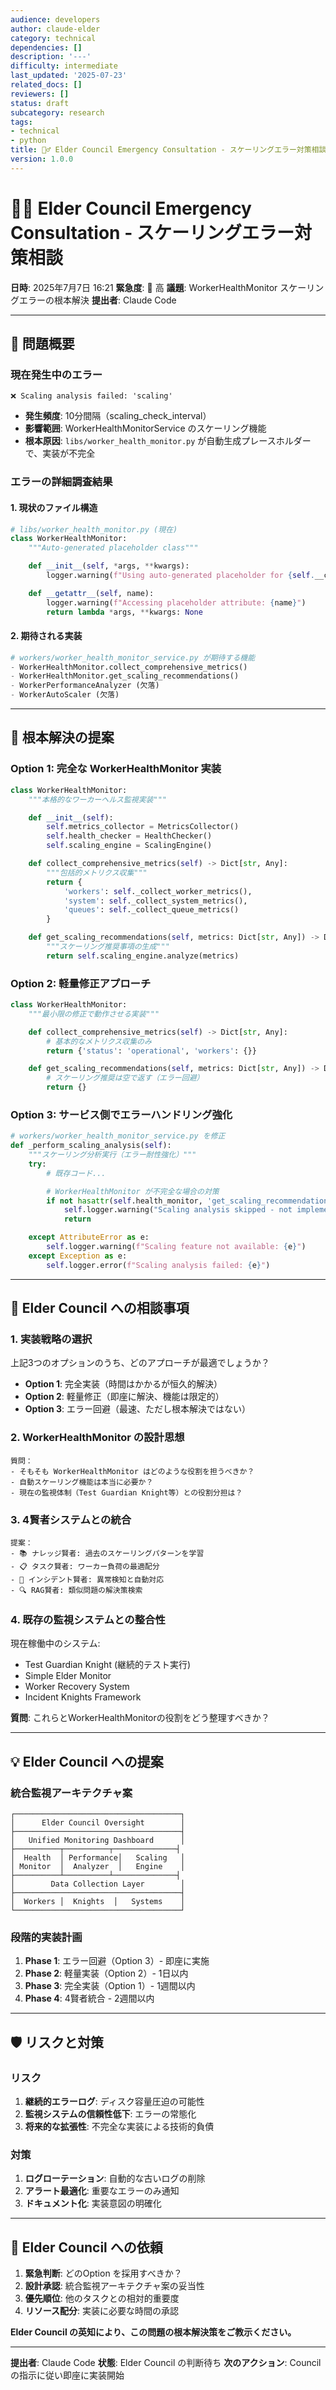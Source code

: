 ```yaml
---
audience: developers
author: claude-elder
category: technical
dependencies: []
description: '---'
difficulty: intermediate
last_updated: '2025-07-23'
related_docs: []
reviewers: []
status: draft
subcategory: research
tags:
- technical
- python
title: 🧙‍♂️ Elder Council Emergency Consultation - スケーリングエラー対策相談
version: 1.0.0
---
```


# 🧙‍♂️ Elder Council Emergency Consultation - スケーリングエラー対策相談

**日時**: 2025年7月7日 16:21
**緊急度**: 🔴 高
**議題**: WorkerHealthMonitor スケーリングエラーの根本解決
**提出者**: Claude Code

---

## 🚨 問題概要

### 現在発生中のエラー
```
❌ Scaling analysis failed: 'scaling'
```
- **発生頻度**: 10分間隔（scaling_check_interval）
- **影響範囲**: WorkerHealthMonitorService のスケーリング機能
- **根本原因**: `libs/worker_health_monitor.py` が自動生成プレースホルダーで、実装が不完全

### エラーの詳細調査結果

#### 1. **現状のファイル構造**
```python
# libs/worker_health_monitor.py (現在)
class WorkerHealthMonitor:
    """Auto-generated placeholder class"""

    def __init__(self, *args, **kwargs):
        logger.warning(f"Using auto-generated placeholder for {self.__class__.__name__}")

    def __getattr__(self, name):
        logger.warning(f"Accessing placeholder attribute: {name}")
        return lambda *args, **kwargs: None
```

#### 2. **期待される実装**
```python
# workers/worker_health_monitor_service.py が期待する機能
- WorkerHealthMonitor.collect_comprehensive_metrics()
- WorkerHealthMonitor.get_scaling_recommendations()
- WorkerPerformanceAnalyzer (欠落)
- WorkerAutoScaler (欠落)
```

---

## 🎯 根本解決の提案

### Option 1: 完全な WorkerHealthMonitor 実装
```python
class WorkerHealthMonitor:
    """本格的なワーカーヘルス監視実装"""

    def __init__(self):
        self.metrics_collector = MetricsCollector()
        self.health_checker = HealthChecker()
        self.scaling_engine = ScalingEngine()

    def collect_comprehensive_metrics(self) -> Dict[str, Any]:
        """包括的メトリクス収集"""
        return {
            'workers': self._collect_worker_metrics(),
            'system': self._collect_system_metrics(),
            'queues': self._collect_queue_metrics()
        }

    def get_scaling_recommendations(self, metrics: Dict[str, Any]) -> Dict[str, Any]:
        """スケーリング推奨事項の生成"""
        return self.scaling_engine.analyze(metrics)
```

### Option 2: 軽量修正アプローチ
```python
class WorkerHealthMonitor:
    """最小限の修正で動作させる実装"""

    def collect_comprehensive_metrics(self) -> Dict[str, Any]:
        # 基本的なメトリクス収集のみ
        return {'status': 'operational', 'workers': {}}

    def get_scaling_recommendations(self, metrics: Dict[str, Any]) -> Dict[str, Any]:
        # スケーリング推奨は空で返す（エラー回避）
        return {}
```

### Option 3: サービス側でエラーハンドリング強化
```python
# workers/worker_health_monitor_service.py を修正
def _perform_scaling_analysis(self):
    """スケーリング分析実行（エラー耐性強化）"""
    try:
        # 既存コード...

        # WorkerHealthMonitor が不完全な場合の対策
        if not hasattr(self.health_monitor, 'get_scaling_recommendations'):
            self.logger.warning("Scaling analysis skipped - not implemented")
            return

    except AttributeError as e:
        self.logger.warning(f"Scaling feature not available: {e}")
    except Exception as e:
        self.logger.error(f"Scaling analysis failed: {e}")
```

---

## 🤔 Elder Council への相談事項

### 1. **実装戦略の選択**
上記3つのオプションのうち、どのアプローチが最適でしょうか？

- **Option 1**: 完全実装（時間はかかるが恒久的解決）
- **Option 2**: 軽量修正（即座に解決、機能は限定的）
- **Option 3**: エラー回避（最速、ただし根本解決ではない）

### 2. **WorkerHealthMonitor の設計思想**
```
質問：
- そもそも WorkerHealthMonitor はどのような役割を担うべきか？
- 自動スケーリング機能は本当に必要か？
- 現在の監視体制（Test Guardian Knight等）との役割分担は？
```

### 3. **4賢者システムとの統合**
```
提案：
- 📚 ナレッジ賢者: 過去のスケーリングパターンを学習
- 📋 タスク賢者: ワーカー負荷の最適配分
- 🚨 インシデント賢者: 異常検知と自動対応
- 🔍 RAG賢者: 類似問題の解決策検索
```

### 4. **既存の監視システムとの整合性**
現在稼働中のシステム:
- Test Guardian Knight (継続的テスト実行)
- Simple Elder Monitor
- Worker Recovery System
- Incident Knights Framework

**質問**: これらとWorkerHealthMonitorの役割をどう整理すべきか？

---

## 💡 Elder Council への提案

### 統合監視アーキテクチャ案
```
┌─────────────────────────────────────┐
│      Elder Council Oversight        │
├─────────────────────────────────────┤
│   Unified Monitoring Dashboard      │
├──────────┬──────────┬──────────────┤
│  Health  │ Performance│   Scaling   │
│ Monitor  │  Analyzer  │   Engine    │
├──────────┴──────────┴──────────────┤
│        Data Collection Layer        │
├─────────────────────────────────────┤
│  Workers │  Knights  │   Systems    │
└─────────────────────────────────────┘
```

### 段階的実装計画
1. **Phase 1**: エラー回避（Option 3）- 即座に実施
2. **Phase 2**: 軽量実装（Option 2）- 1日以内
3. **Phase 3**: 完全実装（Option 1）- 1週間以内
4. **Phase 4**: 4賢者統合 - 2週間以内

---

## 🛡️ リスクと対策

### リスク
1. **継続的エラーログ**: ディスク容量圧迫の可能性
2. **監視システムの信頼性低下**: エラーの常態化
3. **将来的な拡張性**: 不完全な実装による技術的負債

### 対策
1. **ログローテーション**: 自動的な古いログの削除
2. **アラート最適化**: 重要なエラーのみ通知
3. **ドキュメント化**: 実装意図の明確化

---

## 🙏 Elder Council への依頼

1. **緊急判断**: どのOption を採用すべきか？
2. **設計承認**: 統合監視アーキテクチャ案の妥当性
3. **優先順位**: 他のタスクとの相対的重要度
4. **リソース配分**: 実装に必要な時間の承認

**Elder Council の英知により、この問題の根本解決策をご教示ください。**

---

**提出者**: Claude Code
**状態**: Elder Council の判断待ち
**次のアクション**: Council の指示に従い即座に実装開始

